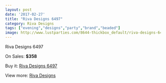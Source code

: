 ```yaml
---
layout: post
date: '2017-02-27'
title: "Riva Designs 6497"
category: Riva Designs
tags: ["evening","designs","party","brand","beaded"]
image: http://www.lustparties.com/8644-thickbox_default/riva-designs-6497.jpg
---
```

Riva Designs 6497

On Sales: **$358**
<a href="https://www.lustparties.com/en/riva-designs/2953-riva-designs-6497.html"><amp-img layout="responsive" width="600" height="600" src="//www.lustparties.com/8644-thickbox_default/riva-designs-6497.jpg" alt="Riva Designs 6497 0" /></a>
<a href="https://www.lustparties.com/en/riva-designs/2953-riva-designs-6497.html"><amp-img layout="responsive" width="600" height="600" src="//www.lustparties.com/8645-thickbox_default/riva-designs-6497.jpg" alt="Riva Designs 6497 1" /></a>

Buy it: [Riva Designs 6497](https://www.lustparties.com/en/riva-designs/2953-riva-designs-6497.html "Riva Designs 6497")

View more: [Riva Designs](https://www.lustparties.com/en/6-riva-designs "Riva Designs")